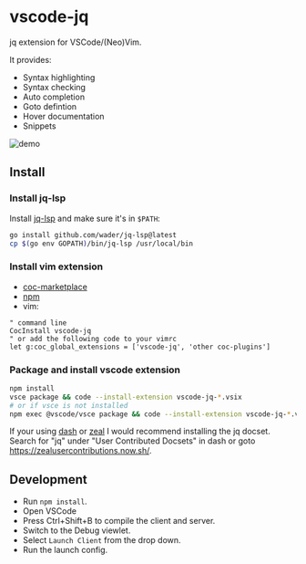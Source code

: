 # vscode-jq

jq extension for VSCode/(Neo)Vim.

It provides:
- Syntax highlighting
- Syntax checking
- Auto completion
- Goto defintion
- Hover documentation
- Snippets

![demo](https://raw.githubusercontent.com/wader/vscode-jq/master/media/demo.png)

## Install

### Install jq-lsp

Install [jq-lsp](https://github.com/wader/jq-lsp) and make sure it's in `$PATH`:
```sh
go install github.com/wader/jq-lsp@latest
cp $(go env GOPATH)/bin/jq-lsp /usr/local/bin
```

### Install vim extension

- [coc-marketplace](https://github.com/fannheyward/coc-marketplace)
- [npm](https://www.npmjs.com/package/vscode-jq)
- vim:

```vim
" command line
CocInstall vscode-jq
" or add the following code to your vimrc
let g:coc_global_extensions = ['vscode-jq', 'other coc-plugins']
```

### Package and install vscode extension

```sh
npm install
vsce package && code --install-extension vscode-jq-*.vsix
# or if vsce is not installed
npm exec @vscode/vsce package && code --install-extension vscode-jq-*.vsix
```

If your using [dash](https://kapeli.com/dash) or [zeal](https://zealdocs.org/) I would
recommend installing the jq docset. Search for "jq" under "User Contributed Docsets" in dash
or goto https://zealusercontributions.now.sh/.

## Development

- Run `npm install`.
- Open VSCode
- Press Ctrl+Shift+B to compile the client and server.
- Switch to the Debug viewlet.
- Select `Launch Client` from the drop down.
- Run the launch config.

